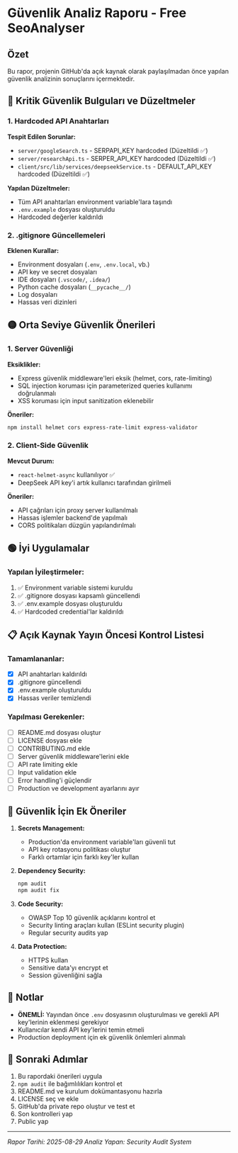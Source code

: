 # Güvenlik Analiz Raporu - Free SeoAnalyser

## Özet
Bu rapor, projenin GitHub'da açık kaynak olarak paylaşılmadan önce yapılan güvenlik analizinin sonuçlarını içermektedir.

## 🔴 Kritik Güvenlik Bulguları ve Düzeltmeler

### 1. Hardcoded API Anahtarları
**Tespit Edilen Sorunlar:**
- `server/googleSearch.ts` - SERPAPI_KEY hardcoded (Düzeltildi ✅)
- `server/researchApi.ts` - SERPER_API_KEY hardcoded (Düzeltildi ✅)  
- `client/src/lib/services/deepseekService.ts` - DEFAULT_API_KEY hardcoded (Düzeltildi ✅)

**Yapılan Düzeltmeler:**
- Tüm API anahtarları environment variable'lara taşındı
- `.env.example` dosyası oluşturuldu
- Hardcoded değerler kaldırıldı

### 2. .gitignore Güncellemeleri
**Eklenen Kurallar:**
- Environment dosyaları (`.env`, `.env.local`, vb.)
- API key ve secret dosyaları
- IDE dosyaları (`.vscode/`, `.idea/`)
- Python cache dosyaları (`__pycache__/`)
- Log dosyaları
- Hassas veri dizinleri

## 🟡 Orta Seviye Güvenlik Önerileri

### 1. Server Güvenliği
**Eksiklikler:**
- Express güvenlik middleware'leri eksik (helmet, cors, rate-limiting)
- SQL injection koruması için parameterized queries kullanımı doğrulanmalı
- XSS koruması için input sanitization eklenebilir

**Öneriler:**
```bash
npm install helmet cors express-rate-limit express-validator
```

### 2. Client-Side Güvenlik
**Mevcut Durum:**
- `react-helmet-async` kullanılıyor ✅
- DeepSeek API key'i artık kullanıcı tarafından girilmeli

**Öneriler:**
- API çağrıları için proxy server kullanılmalı
- Hassas işlemler backend'de yapılmalı
- CORS politikaları düzgün yapılandırılmalı

## 🟢 İyi Uygulamalar

### Yapılan İyileştirmeler:
1. ✅ Environment variable sistemi kuruldu
2. ✅ .gitignore dosyası kapsamlı güncellendi
3. ✅ .env.example dosyası oluşturuldu
4. ✅ Hardcoded credential'lar kaldırıldı

## 📋 Açık Kaynak Yayın Öncesi Kontrol Listesi

### Tamamlananlar:
- [x] API anahtarları kaldırıldı
- [x] .gitignore güncellendi
- [x] .env.example oluşturuldu
- [x] Hassas veriler temizlendi

### Yapılması Gerekenler:
- [ ] README.md dosyası oluştur
- [ ] LICENSE dosyası ekle
- [ ] CONTRIBUTING.md ekle
- [ ] Server güvenlik middleware'lerini ekle
- [ ] API rate limiting ekle
- [ ] Input validation ekle
- [ ] Error handling'i güçlendir
- [ ] Production ve development ayarlarını ayır

## 🔐 Güvenlik İçin Ek Öneriler

1. **Secrets Management:**
   - Production'da environment variable'ları güvenli tut
   - API key rotasyonu politikası oluştur
   - Farklı ortamlar için farklı key'ler kullan

2. **Dependency Security:**
   ```bash
   npm audit
   npm audit fix
   ```

3. **Code Security:**
   - OWASP Top 10 güvenlik açıklarını kontrol et
   - Security linting araçları kullan (ESLint security plugin)
   - Regular security audits yap

4. **Data Protection:**
   - HTTPS kullan
   - Sensitive data'yı encrypt et
   - Session güvenliğini sağla

## 📝 Notlar

- **ÖNEMLİ:** Yayından önce `.env` dosyasının oluşturulması ve gerekli API key'lerinin eklenmesi gerekiyor
- Kullanıcılar kendi API key'lerini temin etmeli
- Production deployment için ek güvenlik önlemleri alınmalı

## 🚀 Sonraki Adımlar

1. Bu rapordaki önerileri uygula
2. `npm audit` ile bağımlılıkları kontrol et
3. README.md ve kurulum dokümantasyonu hazırla
4. LICENSE seç ve ekle
5. GitHub'da private repo oluştur ve test et
6. Son kontrolleri yap
7. Public yap

---
*Rapor Tarihi: 2025-08-29*
*Analiz Yapan: Security Audit System*
